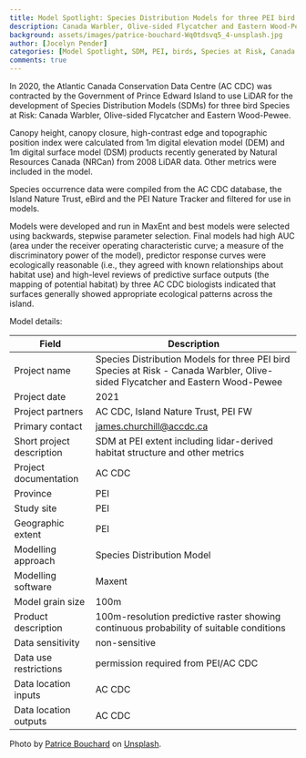 ```yaml
---
title: Model Spotlight: Species Distribution Models for three PEI bird Species at Risk
description: Canada Warbler, Olive-sided Flycatcher and Eastern Wood-Pewee
background: assets/images/patrice-bouchard-Wq0tdsvq5_4-unsplash.jpg
author: [Jocelyn Pender]
categories: [Model Spotlight, SDM, PEI, birds, Species at Risk, Canada Warbler, Olive-sided Flycatcher, Eastern Wood-Pewee]
comments: true
---
```


In 2020, the Atlantic Canada Conservation Data Centre (AC CDC) was contracted by the Government of Prince Edward Island to use LiDAR for the development of Species Distribution Models (SDMs) for three bird Species at Risk: Canada Warbler, Olive-sided Flycatcher and Eastern Wood-Pewee. 

Canopy height, canopy closure, high-contrast edge and topographic position index were calculated from 1m digital elevation model (DEM) and 1m digital surface model (DSM) products recently generated by Natural Resources Canada (NRCan) from 2008 LiDAR data. Other metrics were included in the model.

Species occurrence data were compiled from the AC CDC database, the Island Nature Trust, eBird and the PEI Nature Tracker and filtered for use in models. 

Models were developed and run in MaxEnt and best models were selected using backwards, stepwise parameter selection. Final models had high AUC (area under the receiver operating characteristic curve; a measure of the discriminatory power of the model), predictor response curves were ecologically reasonable (i.e., they agreed with known relationships about habitat use) and high-level reviews of predictive surface outputs (the mapping of potential habitat) by three AC CDC biologists indicated that surfaces generally showed appropriate ecological patterns across the island. 


Model details:

| Field                     | Description                                                                                                                    |
|---------------------------|--------------------------------------------------------------------------------------------------------------------------------|
| Project name              | Species Distribution Models for three PEI bird Species at Risk - Canada Warbler, Olive-sided Flycatcher and Eastern Wood-Pewee |
| Project date              |                                                                                                                           2021 |
| Project partners          | AC CDC, Island Nature Trust, PEI FW                                                                                            |
| Primary contact           | james.churchill@accdc.ca                                                                                                       |
| Short project description | SDM at PEI extent including lidar-derived habitat structure and other metrics                                                  |
| Project documentation     | AC CDC                                                                                                                         |
| Province                  | PEI                                                                                                                            |
| Study site                | PEI                                                                                                                            |
| Geographic extent         | PEI                                                                                                                            |
| Modelling approach        | Species   Distribution Model                                                                                                   |
| Modelling software        | Maxent                                                                                                                         |
| Model grain size          | 100m                                                                                                                           |
| Product description       | 100m-resolution predictive raster showing continuous probability of suitable conditions                                        |
| Data sensitivity          | non-sensitive                                                                                                                  |
| Data use restrictions     | permission required from PEI/AC CDC                                                                                            |
| Data location inputs      | AC CDC                                                                                                                         |
| Data location outputs     | AC CDC                                                                                                                         |

Photo by [Patrice Bouchard](https://unsplash.com/@patriceb?utm_source=unsplash&utm_medium=referral&utm_content=creditCopyText) on [Unsplash](https://unsplash.com/s/photos/canada-warbler?utm_source=unsplash&utm_medium=referral&utm_content=creditCopyText).
  